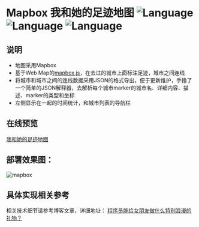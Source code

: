 # Mapbox 我和她的足迹地图 ![Language](https://img.shields.io/badge/language-html-blue.svg?style=flat-square) ![Language](https://img.shields.io/badge/language-css-blue.svg?style=flat-square) ![Language](https://img.shields.io/badge/language-js-blue.svg?style=flat-square)

## 说明
* 地图采用Mapbox
* 基于Web Map的[mapbox.js](https://www.mapbox.com/mapbox.js/api/v2.4.0/)，在去过的城市上面标注足迹，城市之间连线
* 将城市和城市之间的连线数据采用JSON的格式导出，便于更新维护，手撸了一个简单的JSON解释器，去解析每个城市marker的城市名、详细内容、描述、marker的类型和坐标
* 左侧显示在一起的时间统计，和城市列表的导航栏

## 在线预览

[我和她的足迹地图](https://v4if.github.io/mapbox)  

## 部署效果图：

![mapbox](https://github.com/v4if/mapbox/raw/master/687474703a2f2f37786f7438632e636f6d312e7a302e676c622e636c6f7564646e2e636f6d2f323031362d30392d30382d3137323430362e706e67.png)

## 具体实现相关参考

相关技术细节请参考博客文章，详细地址： [程序员能给女朋友做什么特别浪漫的礼物？](https://v4if.github.io/2016/ForBunny/)
